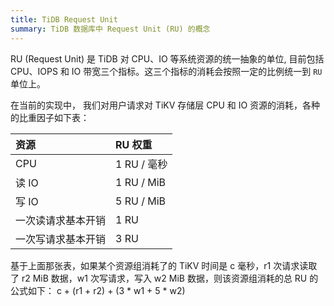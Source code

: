 ```yaml
---
title: TiDB Request Unit
summary: TiDB 数据库中 Request Unit (RU) 的概念
---
```

RU (Request Unit) 是 TiDB 对 CPU、IO 等系统资源的统一抽象的单位, 目前包括 CPU、IOPS 和 IO 带宽三个指标。这三个指标的消耗会按照一定的比例统一到 `RU` 单位上。

在当前的实现中， 我们对用户请求对 TiKV 存储层 CPU 和 IO 资源的消耗，各种的比重因子如下表：

| 资源        | RU 权重 |
|:----------|:------|
| CPU       | 1 RU / 毫秒 |
| 读 IO      | 1 RU / MiB |
| 写 IO      | 5 RU / MiB |
| 一次读请求基本开销 | 1 RU  |
| 一次写请求基本开销 | 3 RU  |

基于上面那张表，如果某个资源组消耗了的 TiKV 时间是 c 毫秒，r1 次请求读取了 r2 MiB 数据，w1 次写请求，写入 w2 MiB 数据，则该资源组消耗的总 RU 的公式如下：
c + (r1 + r2) + (3 * w1 + 5 * w2)